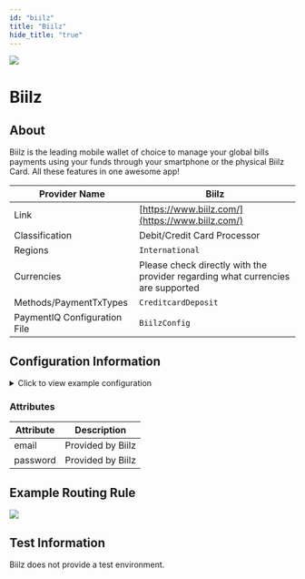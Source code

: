 ```yaml
--- 
id: "biilz" 
title: "Biilz"
hide_title: "true"
---
```

 
![](/img/providers/logos/biilz.png)

# Biilz

## About
Biilz is the leading mobile wallet of choice to manage your global bills payments using your funds through your smartphone or the physical Biilz Card. All these features in one awesome app!

| Provider Name                | Biilz                                                                           |
|------------------------------|---------------------------------------------------------------------------------|
| Link                         | [https://www.biilz.com/](https://www.biilz.com/)                                |
| Classification               | Debit/Credit Card Processor                                                     |
| Regions                      | `International`                                                                 |
| Currencies                   | Please check directly with the provider regarding what currencies are supported |
| Methods/PaymentTxTypes       | `CreditcardDeposit`                                                             |
| PaymentIQ Configuration File | `BiilzConfig`                                                                   |


## Configuration Information

<details>
<summary>Click to view example configuration</summary>
<br/>

```xml
<com.devcode.paymentiq.integration.biilz.BiilzConfig>
  <enabled>true</enabled>
  <useViqProxy>true</useViqProxy>
  <accounts>
    <entry>
      <string>DEFAULT</string>
      <account>
        <merchantName>Devcode</merchantName>
        <email>****</email>
        <password>****</password>
        <supportedCurrencies>EUR</supportedCurrencies>
      </account>
    </entry>
  </accounts>
  <defaultDescriptor>Devcode</defaultDescriptor>
  <testMode>true</testMode>
</com.devcode.paymentiq.integration.biilz.BiilzConfig>

```

</details>

### Attributes

| Attribute | Description       |
|-----------|-------------------|
| email     | Provided by Biilz |
| password  | Provided by Biilz |


## Example Routing Rule
![](/img/providers/routing/biilz.png)

## Test Information

Biilz does not provide a test environment.